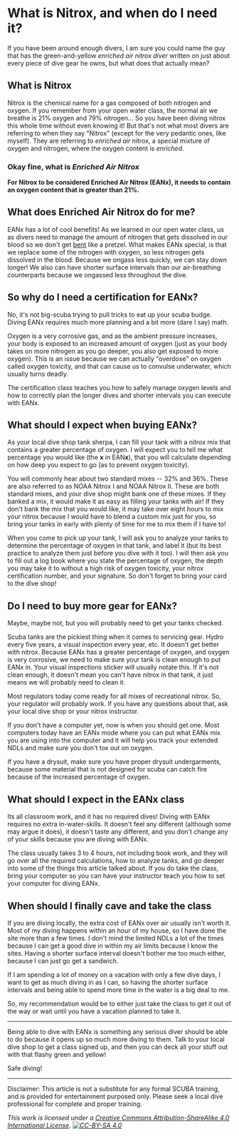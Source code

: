 # What is Nitrox, and when do I need it?

If you have been around enough divers, I am sure you could name the guy that has the green-and-yellow *enriched air nitrox diver* written on just about every piece of dive gear he owns, but what does that actually mean?

## What is Nitrox

Nitrox is the chemical name for a gas composed of both nitrogen and oxygen. If you remember from your open water class, the normal air we breathe is 21% oxygen and 79% nitrogen... So you have been diving nitrox this whole time without even knowing it! But that's not what most divers are referring to when they say "Nitrox" (except for the very pedantic ones, like myself). They are referring to *enriched air* nitrox, a special mixture of oxygen and nitrogen, where the oxygen content is *enriched*.

### Okay fine, what is *Enriched Air Nitrox*

**For Nitrox to be considered Enriched Air Nitrox (EANx), it needs to contain an oxygen content that is greater than 21%.** 

## What does Enriched Air Nitrox do for me?

EANx has a lot of cool benefits! As we learned in our open water class, us as divers need to manage the amount of nitrogen that gets dissolved in our blood so we don't get [bent](https://youtu.be/jhWgG7Tm6qc?t=77) like a pretzel. What makes EANx special, is that we replace some of the nitrogen with oxygen, so less nitrogen gets dissolved in the blood. Because we ongass less quickly, we can stay down longer! We also can have shorter surface intervals than our air-breathing counterparts because we ongassed less throughout the dive.

## So why do I need a certification for EANx?

No, it's not big-scuba trying to pull tricks to eat up your scuba budge. Diving EANx requires much more planning and a bit more (dare I say) math.

Oxygen is a very corrosive gas, and as the ambient pressure increases, your body is exposed to an increased amount of oxygen (just as your body takes on more nitrogen as you go deeper, you also get exposed to more oxygen). This is an issue because we can actually "overdose" on oxygen called oxygen toxicity, and that can cause us to convulse underwater, which usually turns deadly.

The certification class teaches you how to safely manage oxygen levels and how to correctly plan the longer dives and shorter intervals you can execute with EANx.

## What should I expect when buying EANx?

As your local dive shop tank sherpa, I can fill your tank with a nitrox mix that contains a greater percentage of oxygen. I will expect you to tell me what percentage you would like (the **x** in EAN**x**), that you will calculate depending on how deep you expect to go (as to prevent oxygen toxicity).

You will commonly hear about two standard mixes -- 32% and 36%. These are also referred to as NOAA Nitrox I and NOAA Nitrox II. These are both standard mixes, and your dive shop might bank one of these mixes. If they banked a mix, it would make it as easy as filling your tanks with air! If they don't bank the mix that you would like, it may take over eight hours to mix your nitrox because I would have to blend a custom mix just for you, so bring your tanks in early with plenty of time for me to mix them if I have to!

When you come to pick up your tank, I will ask you to analyze your tanks to determine the percentage of oxygen in that tank, and label it (but its best practice to analyze them just before you dive with it too). I will then ask you to fill out a log book where you state the percentage of oxygen, the depth you may take it to without a high risk of oxygen toxicity, your nitrox certification number, and your signature. So don't forget to bring your card to the dive shop!

## Do I need to buy more gear for EANx?

Maybe, maybe not, but you will probably need to get your tanks checked.

Scuba tanks are the pickiest thing when it comes to servicing gear. Hydro every five years, a visual inspection every year, etc. It doesn't get better with nitrox. Because EANx has a greater percentage of oxygen, and oxygen is very corrosive, we need to make sure your tank is clean enough to put EANx in. Your visual inspections sticker will usually notate this. If it's not clean enough, it doesn't mean you can't have nitrox in that tank, it just means we will probably need to clean it.

Most regulators today come ready for all mixes of recreational nitrox. So, your regulator will probably work. If you have any questions about that, ask your local dive shop or your nitrox instructor.

If you don't have a computer yet, now is when you should get one. Most computers today have an EANx mode where you can put what EANx mix you are using into the computer and it will help you track your extended NDLs and make sure you don't tox out on oxygen.

If you have a drysuit, make sure you have proper drysuit undergarments, because some material that is not designed for scuba can catch fire because of the increased percentage of oxygen.

## What should I expect in the EANx class

Its all classroom work, and it has no required dives! Diving with EANx requires no extra in-water-skills. It doesn't feel any different (although some may argue it does), it doesn't taste any different, and you don't change any of your skills because you are diving with EANx.

The class usually takes 3 to 4 hours, not including book work, and they will go over all the required calculations, how to analyze tanks, and go deeper into some of the things this article talked about. If you do take the class, bring your computer so you can have your instructor teach you how to set your computer for diving EANx.

## When should I finally cave and take the class

If you are diving locally, the extra cost of EANx over air usually isn't worth it. Most of my diving happens within an hour of my house, so I have done the site more than a few times. I don't mind the limited NDLs a lot of the times because I can get a good dive in within my air limits because I know the sites. Having a shorter surface interval doesn't bother me too much either, because I can just go get a sandwich.

If I am spending a lot of money on a vacation with only a few dive days, I want to get as much diving in as I can, so having the shorter surface intervals and being able to spend more time in the water is a big deal to me.

So, my recommendation would be to either just take the class to get it out of the way or wait until you have a vacation planned to take it.

---
Being able to dive with EANx is something any serious diver should be able to do because it opens up so much more diving to them. Talk to your local dive shop to get a class signed up, and then you can deck all your stuff out with that flashy green and yellow!

Safe diving!

---

Disclaimer: This article is not a substitute for any formal SCUBA training, and is provided for entertainment purposed only. Please seek a local dive professional for complete and proper training.

*This work is licensed under a [Creative Commons Attribution-ShareAlike 4.0 International License](https://creativecommons.org/licenses/by-sa/4.0/). [![CC-BY-SA 4.0](https://licensebuttons.net/l/by-sa/4.0/80x15.png)](https://creativecommons.org/licenses/by-sa/4.0/)*
